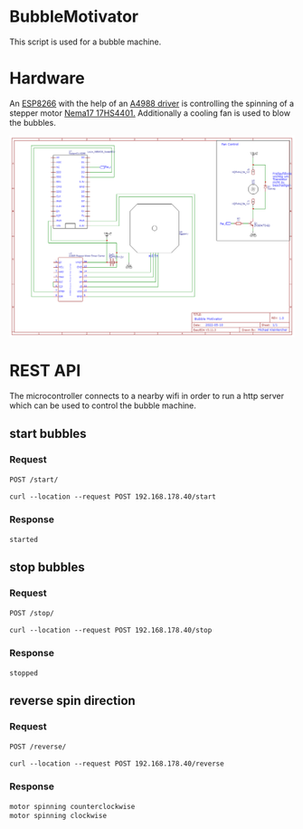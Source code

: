 # BubbleMotivator
 
This script is used for a bubble machine.

# Hardware
An [ESP8266](https://www.amazon.de/AZDelivery-NodeMCU-Lolin-WiFi-Parent/dp/B07Z5C3KQF) with the help of an [A4988 driver](https://www.amazon.de/Pololu-A4988-Schrittmotortreiber/dp/B0096SHUQO) is controlling the spinning of a stepper motor [Nema17 17HS4401.](https://de.aliexpress.com/item/32665922113.html?spm=a2g0o.order_list.0.0.1cad5c5fp7ACJF&gatewayAdapt=glo2deu)
Additionally a cooling fan is used to blow the bubbles.

![Circuit](https://github.com/Klompara/BubbleMotivator/raw/main/Schematic_ESP8266%20Node%20MCU_2022-05-12.png)


# REST API
The microcontroller connects to a nearby wifi in order to run a http server which can be used to control the bubble machine.
## start bubbles
### Request
`POST /start/`
```curl
curl --location --request POST 192.168.178.40/start
```
### Response
```
started
```
## stop bubbles
### Request
`POST /stop/`
```curl
curl --location --request POST 192.168.178.40/stop
```
### Response
```
stopped
```
## reverse spin direction
### Request
`POST /reverse/`
```curl
curl --location --request POST 192.168.178.40/reverse
```
### Response
```
motor spinning counterclockwise
motor spinning clockwise
```
